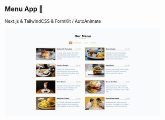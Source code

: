 ## Menu App 🧃

Next.js & TailwindCSS & FormKit / AutoAnimate

![MenuApp Screenshot](./public/MenuApp.png)
